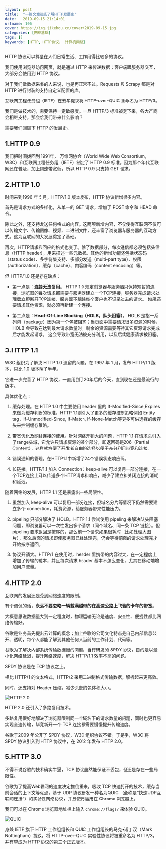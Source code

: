 ```yaml
---
layout: post
title:  "一篇文章彻底了解HTTP发展史"
date:   2019-09-15 21:14:01
urlname: 106
cover: https://img.jikehou.cn/cover/2019-09-15.jpg
categories: [网络基础]
tags: []
keywords: [HTTP, HTTP协议， 计算机网络]
---
```

HTTP 协议可以算是在人们日常生活、工作用得比较多的协议。

我们使用浏览器访问网页，就是通过 HTTP 来传递数据；客户端跟服务器交互，大部分会使用到 HTTP 协议。

对于我们做数据采集的人来说，也是再正常不过。Requests 和 Scrapy 都是对 HTTP 进行封装的支持自定义配置的库。

互联网工程任务组（IETF）在去年提议将 HTTP-over-QUIC 重命名为 HTTP/3。

我们是做技术的，需要保持一定敏感度。一旦 HTTP/3 标准被定下来，各大产商会相继支持，那会给我们带来什么影响？

需要我们回顾下 HTTP 的发展史。
<!-- more -->
## 1.HTTP 0.9
我们把时间拨回到 1991年， 万维网协会（World Wide Web Consortium，W3C）和互联网工程任务组（IETF）制定了 HTTP 0.9 标准。因为那个年代互联网还在普及，加上网速带宽低，所以 HTTP 0.9 只支持 GET 请求。

## 2.HTTP 1.0
时间来到1996 年 5 月，HTTP/1.0 版本发布，HTTP 协议新增很多内容。

首先是请求方式的多样化，从单一的 GET 请求，增加了 POST 命令和 HEAD 命令。

除此之外，还支持发送任何格式的内容。这两项新增内容，不仅使得互联网不仅可以传输文字、传输图像、视频、二进制文件，还丰富了浏览器与服务器的互动方式。这为互联网的大发展奠定了基础。

再次，HTTP请求和回应的格式也变了。除了数据部分，每次通信都必须包括头信息（HTTP header），用来描述一些元数据。其他的新增功能还包括状态码（status code）、多字符集支持、多部分发送（multi-part type）、权限（authorization）、缓存（cache）、内容编码（content encoding）等。

但 HTTP/1.0 还是存在缺点：

- 第一点是：**连接无法复用**。
HTTP 1.0 规定浏览器与服务器只保持短暂的连接，浏览器的每次请求都需要与服务器建立一个TCP连接，服务器完成请求处理后立即断开TCP连接，服务器不跟踪每个客户也不记录过去的请求。
如果还要请求其他资源，就必须再新建一个连接。

- 第二点是：**Head-Of-Line Blocking（HOLB，队头阻塞）**。
HOLB 是指一系列包（package）因为第一个包被阻塞；当页面中需要请求很多资源的时候，HOLB 会导致在达到最大请求数量时，剩余的资源需要等待其它资源请求完成后才能发起请求。
这会导致带宽无法被充分利用，以及后续健康请求被阻塞。

## 3.HTTP 1.1
W3C 组织为了解决 HTTP 1.0 遗留的问题，在 1997 年 1 月，发布 HTTP/1.1 版本，只比 1.0 版本晚了半年。

它进一步完善了 HTTP 协议，一直用到了20年后的今天，直到现在还是最流行的版本。

具体优化点：

1. 缓存处理。在 HTTP 1.0 中主要使用 header 里的 If-Modified-Since,Expires 来做为缓存判断的标准，HTTP 1.1则引入了更多的缓存控制策略例如 Entity tag，If-Unmodified-Since, If-Match, If-None-Match等更多可供选择的缓存头来控制缓存策略。

2. 带宽优化及网络连接的使用。针对网络开销大的问题，HTTP 1.1 在请求头引入了range头域，它允许只请求资源的某个部分，即返回码是206（Partial Content），这样就方便了开发者自由的选择以便于充分利用带宽和连接。

3. 错误通知的管理。在HTTP1.1中新增了24个错误状态响应码。

4. 长链接。HTTP/1.1 加入 Connection：keep-alive 可以复用一部分连接，在一个TCP连接上可以传送多个HTTP请求和响应，减少了建立和关闭连接的消耗和延迟。

随着网络的发展，HTTP 1.1 还是暴露出一些局限性。
1. 虽然加入 keep-alive 可以复用一部分连接，但域名分片等情况下仍然需要建立多个 connection，耗费资源，给服务器带来性能压力。

2. pipeling 只部分解决了 HOLB。HTTP 1.1 尝试使用 pipeling 来解决队头阻塞问题，即浏览器可以一次性发出多个请求（同个域名、同一条 TCP 链接）。但 pipeling 要求返回是按序的，那么前一个请求如果很耗时（比如处理大图片），那么后面的请求即使服务器已经处理完，仍会等待前面的请求处理完才开始按序返回。

3. 协议开销大。HTTP/1 在使用时，header 里携带的内容过大，在一定程度上增加了传输的成本，并且每次请求 header 基本不怎么变化，尤其在移动端增加用户流量。

## 4.HTTP 2.0
互联网的发展还是受到网络速度的限制。

有个调侃的话，**永远不要忽略一辆载满磁带的在高速公路上飞驰的卡车的带宽**。

大概意思说数据量大到一定程度时，物理运输无论是速度、安全性、便捷性都比网络传输好。

谷歌是业务首先提出云计算的概念；加上谷歌的公司文化特点是自己内部信息公开、透明，每个人都能了解到其他任何人当前的工作计划、代码等。

谷歌为了解决内部系统传输数据慢的问题，自行研发的 SPDY 协议，目的是以最小化网络延迟，提升网络速度，解决 HTTP/1.1 效率不高的问题。 

SPDY 协议是在 TCP 协议之上。

相比 HTTP/1 的文本格式，HTTP/2 采用二进制格式传输数据，解析起来更高效。

同时，还支持对 Header 压缩，减少头部的包体积大小。

![HTTP 2.0](https://img.jikehou.cn/img/148_1.png)

HTTP 2.0 还引入了多路复用技术。

多路复用很好地解决了浏览器限制同一个域名下的请求数量的问题，同时也更容易实现全速传输，毕竟新开一个 TCP 连接都需要慢慢提升传输速度。

谷歌于2009 年公开了 SPDY 协议，W3C 组织协议不错。于是乎，W3C 将 SPDY 协议引入到 HTTP 协议中，在 2012 年发布 HTTP 2.0。

## 5.HTTP  3.0
不得不说谷歌的技术确实牛逼，TCP 协议虽然能保证不丢包，但还是存在一些局限性。

谷歌为了提高Web联网的速度决定推倒重来，吸收 TCP 快速打开的技术，缓存当前会话的上下文等优点，基于 UDP 协议研发一种名为QUIC （全称是“快速UDP互联网连接”）的实验性网络协议，并且使用运用在 Chrome 浏览器上。

我们可以在 Chrome 浏览器地址栏上输入 `chrome://flags/` 来体验 QUIC。

![QUIC](https://img.jikehou.cn/img/148_2.png)

身兼 IETF 旗下 HTTP 工作组组长和 QUIC 工作组组长的马克•诺丁汉（Mark Nottingham）提议，将 HTTP-over-QUIC 实验性协议将被重命名为 HTTP/3，并有望成为 HTTP 协议的第三个正式版本。

